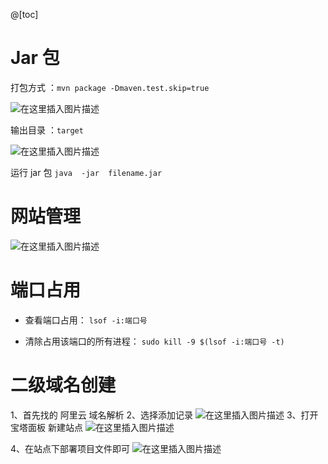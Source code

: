 ﻿@[toc]
# Jar  包
打包方式 ：`mvn package -Dmaven.test.skip=true`

![在这里插入图片描述](https://img-blog.csdnimg.cn/20210325190443539.png?x-oss-process=image/watermark,type_ZmFuZ3poZW5naGVpdGk,shadow_10,text_aHR0cHM6Ly9ibG9nLmNzZG4ubmV0L1F1YW50dW1Zb3U=,size_16,color_FFFFFF,t_70)


输出目录 ：`target`  

![在这里插入图片描述](https://img-blog.csdnimg.cn/20210325190610723.png?x-oss-process=image/watermark,type_ZmFuZ3poZW5naGVpdGk,shadow_10,text_aHR0cHM6Ly9ibG9nLmNzZG4ubmV0L1F1YW50dW1Zb3U=,size_16,color_FFFFFF,t_70)


运行 jar  包   `java  -jar  filename.jar`

# 网站管理
![在这里插入图片描述](https://img-blog.csdnimg.cn/20210325183926731.png?x-oss-process=image/watermark,type_ZmFuZ3poZW5naGVpdGk,shadow_10,text_aHR0cHM6Ly9ibG9nLmNzZG4ubmV0L1F1YW50dW1Zb3U=,size_16,color_FFFFFF,t_70)

# 端口占用
- 查看端口占用： `lsof -i:端口号`


- 清除占用该端口的所有进程：  `sudo kill -9 $(lsof -i:端口号 -t)`


# 二级域名创建
1、首先找的 阿里云 域名解析
2、选择添加记录
![在这里插入图片描述](https://img-blog.csdnimg.cn/20210328143709613.png?x-oss-process=image/watermark,type_ZmFuZ3poZW5naGVpdGk,shadow_10,text_aHR0cHM6Ly9ibG9nLmNzZG4ubmV0L1F1YW50dW1Zb3U=,size_16,color_FFFFFF,t_70)
3、打开宝塔面板  新建站点
![在这里插入图片描述](https://img-blog.csdnimg.cn/20210328144546379.png)


4、在站点下部署项目文件即可
![在这里插入图片描述](https://img-blog.csdnimg.cn/20210328144631125.png?x-oss-process=image/watermark,type_ZmFuZ3poZW5naGVpdGk,shadow_10,text_aHR0cHM6Ly9ibG9nLmNzZG4ubmV0L1F1YW50dW1Zb3U=,size_16,color_FFFFFF,t_70)

